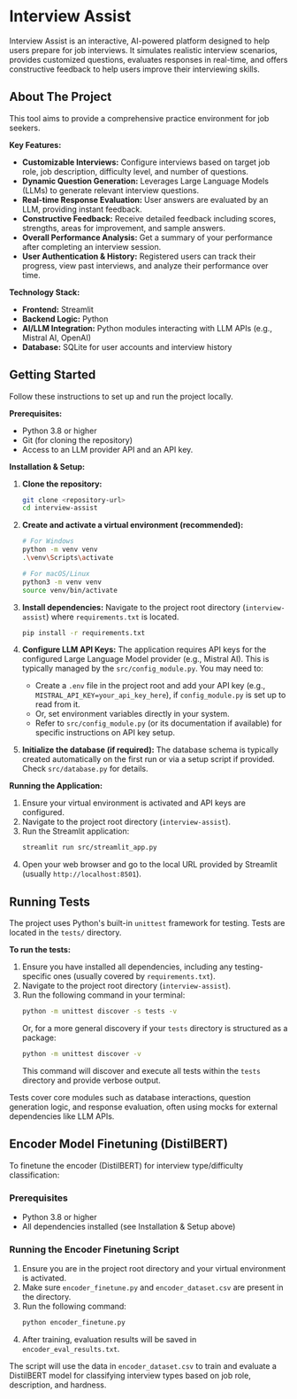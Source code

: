 # Interview Assist

Interview Assist is an interactive, AI-powered platform designed to help users prepare for job interviews. It simulates realistic interview scenarios, provides customized questions, evaluates responses in real-time, and offers constructive feedback to help users improve their interviewing skills.

## About The Project

This tool aims to provide a comprehensive practice environment for job seekers.

**Key Features:**

*   **Customizable Interviews:** Configure interviews based on target job role, job description, difficulty level, and number of questions.
*   **Dynamic Question Generation:** Leverages Large Language Models (LLMs) to generate relevant interview questions.
*   **Real-time Response Evaluation:** User answers are evaluated by an LLM, providing instant feedback.
*   **Constructive Feedback:** Receive detailed feedback including scores, strengths, areas for improvement, and sample answers.
*   **Overall Performance Analysis:** Get a summary of your performance after completing an interview session.
*   **User Authentication & History:** Registered users can track their progress, view past interviews, and analyze their performance over time.

**Technology Stack:**

*   **Frontend:** Streamlit
*   **Backend Logic:** Python
*   **AI/LLM Integration:** Python modules interacting with LLM APIs (e.g., Mistral AI, OpenAI)
*   **Database:** SQLite for user accounts and interview history

## Getting Started

Follow these instructions to set up and run the project locally.

**Prerequisites:**

*   Python 3.8 or higher
*   Git (for cloning the repository)
*   Access to an LLM provider API and an API key.

**Installation & Setup:**

1.  **Clone the repository:**
    ```bash
    git clone <repository-url>
    cd interview-assist
    ```

2.  **Create and activate a virtual environment (recommended):**
    ```bash
    # For Windows
    python -m venv venv
    .\venv\Scripts\activate

    # For macOS/Linux
    python3 -m venv venv
    source venv/bin/activate
    ```

3.  **Install dependencies:**
    Navigate to the project root directory (`interview-assist`) where `requirements.txt` is located.
    ```bash
    pip install -r requirements.txt
    ```

4.  **Configure LLM API Keys:**
    The application requires API keys for the configured Large Language Model provider (e.g., Mistral AI). This is typically managed by the `src/config_module.py`. You may need to:
    *   Create a `.env` file in the project root and add your API key (e.g., `MISTRAL_API_KEY=your_api_key_here`), if `config_module.py` is set up to read from it.
    *   Or, set environment variables directly in your system.
    *   Refer to `src/config_module.py` (or its documentation if available) for specific instructions on API key setup.

5.  **Initialize the database (if required):**
    The database schema is typically created automatically on the first run or via a setup script if provided. Check `src/database.py` for details.

**Running the Application:**

1.  Ensure your virtual environment is activated and API keys are configured.
2.  Navigate to the project root directory (`interview-assist`).
3.  Run the Streamlit application:
    ```bash
    streamlit run src/streamlit_app.py
    ```
4.  Open your web browser and go to the local URL provided by Streamlit (usually `http://localhost:8501`).

## Running Tests

The project uses Python's built-in `unittest` framework for testing. Tests are located in the `tests/` directory.

**To run the tests:**

1.  Ensure you have installed all dependencies, including any testing-specific ones (usually covered by `requirements.txt`).
2.  Navigate to the project root directory (`interview-assist`).
3.  Run the following command in your terminal:
    ```bash
    python -m unittest discover -s tests -v
    ```
    Or, for a more general discovery if your `tests` directory is structured as a package:
    ```bash
    python -m unittest discover -v
    ```
    This command will discover and execute all tests within the `tests` directory and provide verbose output.

Tests cover core modules such as database interactions, question generation logic, and response evaluation, often using mocks for external dependencies like LLM APIs.

## Encoder Model Finetuning (DistilBERT)

To finetune the encoder (DistilBERT) for interview type/difficulty classification:

### Prerequisites
- Python 3.8 or higher
- All dependencies installed (see Installation & Setup above)

### Running the Encoder Finetuning Script

1. Ensure you are in the project root directory and your virtual environment is activated.
2. Make sure `encoder_finetune.py` and `encoder_dataset.csv` are present in the directory.
3. Run the following command:
   ```bash
   python encoder_finetune.py
   ```
4. After training, evaluation results will be saved in `encoder_eval_results.txt`.

The script will use the data in `encoder_dataset.csv` to train and evaluate a DistilBERT model for classifying interview types based on job role, description, and hardness.
